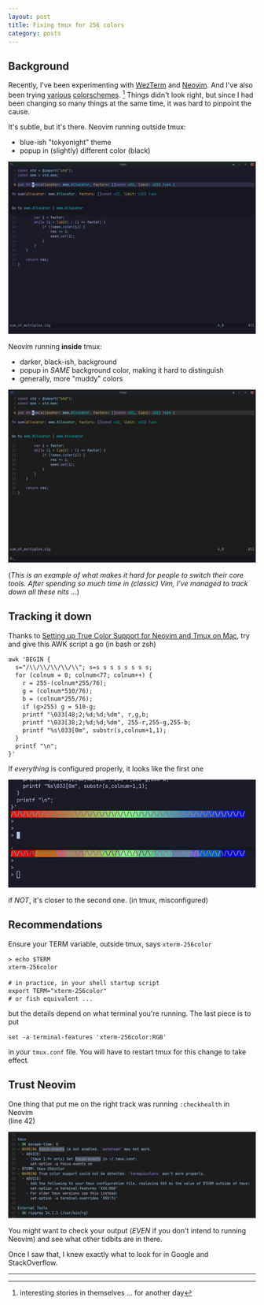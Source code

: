 ```yaml
---
layout: post
title: Fixing tmux for 256 colors
category: posts
---
```

## Background

Recently, I've been experimenting with
[WezTerm](https://wezfurlong.org/wezterm/index.html) and
[Neovim](https://neovim.io/). And I've also been trying
[various](https://github.com/sainnhe/gruvbox-material)
[colorschemes](https://github.com/folke/tokyonight.nvim). [^1] Things didn't
look right, but since I had been changing so many things at the same time, it
was hard to pinpoint the cause.

It's subtle, but it's there. Neovim running outside tmux:
- blue-ish "tokyonight" theme
- popup in (slightly) different color (black)

[![nvim running outside tmux](/assets/tmux-256/outside-tmux.png)](/assets/tmux-256/outside-tmux.png)

Neovim running **inside** tmux:
- darker, black-ish, background
- popup in _SAME_ background color, making it hard to distinguish
- generally, more "muddy" colors

[![nvim running inside tmux](/assets/tmux-256/inside-tmux.png)](/assets/tmux-256/inside-tmux.png)

(_This is an example of what makes it hard for people to switch their core tools. After spending so much time
in (classic) Vim, I've managed to track down all these nits ..._)

## Tracking it down

Thanks to [Setting up True Color Support for Neovim and Tmux on Mac](https://jdhao.github.io/2018/10/19/tmux_nvim_true_color/), try and give this
AWK script a go (in bash or zsh)

```
awk 'BEGIN {
  s="/\\/\\/\\/\\/\\"; s=s s s s s s s s;
  for (colnum = 0; colnum<77; colnum++) {
    r = 255-(colnum*255/76);
    g = (colnum*510/76);
    b = (colnum*255/76);
    if (g>255) g = 510-g;
    printf "\033[48;2;%d;%d;%dm", r,g,b;
    printf "\033[38;2;%d;%d;%dm", 255-r,255-g,255-b;
    printf "%s\033[0m", substr(s,colnum+1,1);
  }
  printf "\n";
}'
```

If _everything_ is configured properly, it looks like the first one

[![a comparison between a uniform and jagged band of colors](/assets/tmux-256/good-and-bad.png)](/assets/tmux-256/good-and-bad.png)

if _NOT_, it's closer to the second one. (in tmux, misconfigured)

## Recommendations

Ensure your TERM variable, outside tmux, says `xterm-256color`

```shell
> echo $TERM
xterm-256color

# in practice, in your shell startup script
export TERM="xterm-256color"
# or fish equivalent ...
```

but the details depend on what terminal you're running. The last piece is to put

```shell
set -a terminal-features 'xterm-256color:RGB'
```

in your `tmux.conf` file. You will have to restart tmux for this change to take effect.

## Trust Neovim

One thing that put me on the right track was running `:checkhealth` in Neovim  
(line 42)

[![neovim's checkhealth gives a tmux recommendation](/assets/tmux-256/neovim-warning.png)](/assets/tmux-256/neovim-warning.png)

You might want to check your output (_EVEN_ if you don't intend to running Neovim) and see what
other tidbits are in there.

Once I saw that, I knew exactly what to look for in Google and StackOverflow.

---

[^1]: interesting stories in themselves ... for another day
